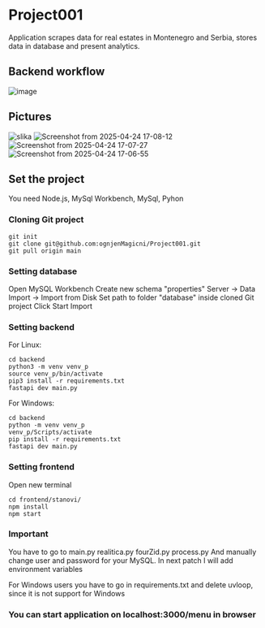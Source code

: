 # Project001

Application scrapes data for real estates in Montenegro and Serbia, stores data in database and present analytics.

## Backend workflow
![image](https://github.com/user-attachments/assets/38b584ab-7607-4ee7-84c5-9763fce52a4e)

## Pictures
![slika](https://github.com/user-attachments/assets/4092f6d5-bd3f-4045-98c5-c1f52f142b0c)
![Screenshot from 2025-04-24 17-08-12](https://github.com/user-attachments/assets/4da26a43-7ad2-48f1-9f9a-a11c5b07b2b6)
![Screenshot from 2025-04-24 17-07-27](https://github.com/user-attachments/assets/c78ed7df-4a85-48f5-9fe8-b45dee1269e5)
![Screenshot from 2025-04-24 17-06-55](https://github.com/user-attachments/assets/4784e44d-c50c-45b2-8fdf-56b0603e641b)




## Set the project
You need Node.js, MySql Workbench, MySql, Pyhon


### Cloning Git project
```
git init   
git clone git@github.com:ognjenMagicni/Project001.git   
git pull origin main   
```
### Setting database

Open MySQL Workbench
Create new schema "properties"
Server -> Data Import -> Import from Disk
Set path to folder "database" inside cloned Git project
Click Start Import  

### Setting backend

For Linux:
```
cd backend
python3 -m venv venv_p
source venv_p/bin/activate
pip3 install -r requirements.txt  
fastapi dev main.py
```

For Windows:
```
cd backend
python -m venv venv_p
venv_p/Scripts/activate
pip install -r requirements.txt  
fastapi dev main.py
```

### Setting frontend

Open new terminal
```
cd frontend/stanovi/  
npm install  
npm start
```

### Important
You have to go to
main.py
realitica.py
fourZid.py
process.py
And manually change user and password for your MySQL.
In next patch I will add environment variables

For Windows users you have to go in requirements.txt and delete uvloop, since it is not support for Windows

### You can start application on localhost:3000/menu in browser
